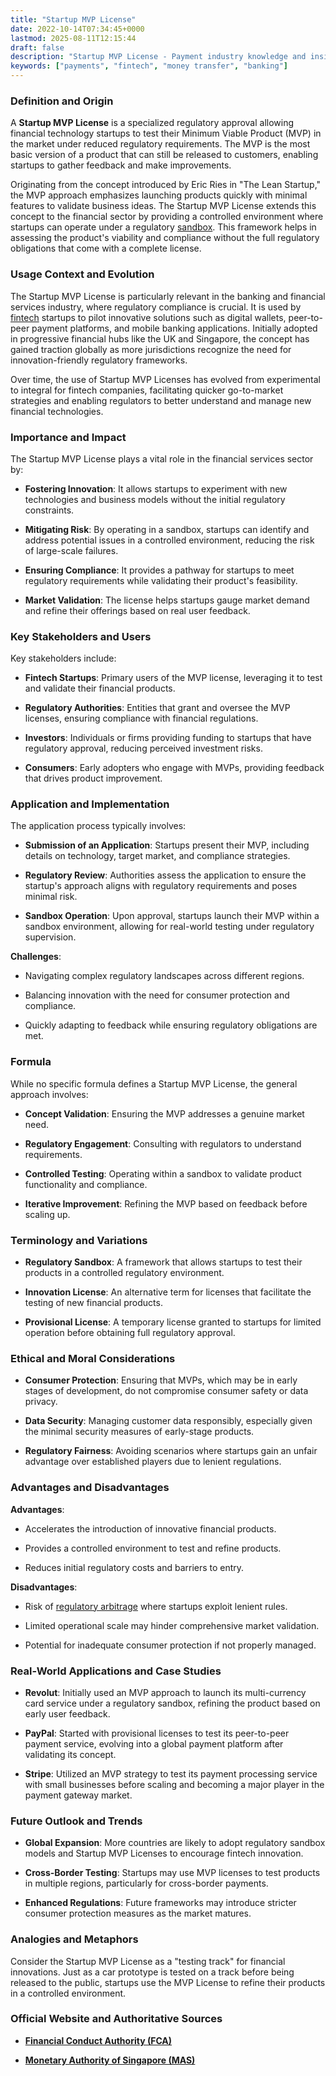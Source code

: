 ```yaml
---
title: "Startup MVP License"
date: 2022-10-14T07:34:45+0000
lastmod: 2025-08-11T12:15:44
draft: false
description: "Startup MVP License - Payment industry knowledge and insights"
keywords: ["payments", "fintech", "money transfer", "banking"]
---
```


### Definition and Origin

A **Startup MVP License** is a specialized regulatory approval allowing financial technology startups to test their Minimum Viable Product (MVP) in the market under reduced regulatory requirements. The MVP is the most basic version of a product that can still be released to customers, enabling startups to gather feedback and make improvements.

Originating from the concept introduced by Eric Ries in "The Lean Startup," the MVP approach emphasizes launching products quickly with minimal features to validate business ideas. The Startup MVP License extends this concept to the financial sector by providing a controlled environment where startups can operate under a regulatory [sandbox](https://faisalkhan.com/learn/payments-wiki/what-is-a-sandbox/). This framework helps in assessing the product's viability and compliance without the full regulatory obligations that come with a complete license.

### Usage Context and Evolution

The Startup MVP License is particularly relevant in the banking and financial services industry, where regulatory compliance is crucial. It is used by [fintech](https://faisalkhanllc.xyz/resources/payments-wiki/f/fintech/) startups to pilot innovative solutions such as digital wallets, peer-to-peer payment platforms, and mobile banking applications. Initially adopted in progressive financial hubs like the UK and Singapore, the concept has gained traction globally as more jurisdictions recognize the need for innovation-friendly regulatory frameworks.

Over time, the use of Startup MVP Licenses has evolved from experimental to integral for fintech companies, facilitating quicker go-to-market strategies and enabling regulators to better understand and manage new financial technologies.

### Importance and Impact

The Startup MVP License plays a vital role in the financial services sector by:

- **Fostering Innovation**: It allows startups to experiment with new technologies and business models without the initial regulatory constraints.

- **Mitigating Risk**: By operating in a sandbox, startups can identify and address potential issues in a controlled environment, reducing the risk of large-scale failures.

- **Ensuring Compliance**: It provides a pathway for startups to meet regulatory requirements while validating their product's feasibility.

- **Market Validation**: The license helps startups gauge market demand and refine their offerings based on real user feedback.

### Key Stakeholders and Users

Key stakeholders include:

- **Fintech Startups**: Primary users of the MVP license, leveraging it to test and validate their financial products.

- **Regulatory Authorities**: Entities that grant and oversee the MVP licenses, ensuring compliance with financial regulations.

- **Investors**: Individuals or firms providing funding to startups that have regulatory approval, reducing perceived investment risks.

- **Consumers**: Early adopters who engage with MVPs, providing feedback that drives product improvement.

### Application and Implementation

The application process typically involves:

- **Submission of an Application**: Startups present their MVP, including details on technology, target market, and compliance strategies.

- **Regulatory Review**: Authorities assess the application to ensure the startup's approach aligns with regulatory requirements and poses minimal risk.

- **Sandbox Operation**: Upon approval, startups launch their MVP within a sandbox environment, allowing for real-world testing under regulatory supervision.

**Challenges**:

- Navigating complex regulatory landscapes across different regions.

- Balancing innovation with the need for consumer protection and compliance.

- Quickly adapting to feedback while ensuring regulatory obligations are met.

### Formula 

While no specific formula defines a Startup MVP License, the general approach involves:

- **Concept Validation**: Ensuring the MVP addresses a genuine market need.

- **Regulatory Engagement**: Consulting with regulators to understand requirements.

- **Controlled Testing**: Operating within a sandbox to validate product functionality and compliance.

- **Iterative Improvement**: Refining the MVP based on feedback before scaling up.

### Terminology and Variations

- **Regulatory Sandbox**: A framework that allows startups to test their products in a controlled regulatory environment.

- **Innovation License**: An alternative term for licenses that facilitate the testing of new financial products.

- **Provisional License**: A temporary license granted to startups for limited operation before obtaining full regulatory approval.

### Ethical and Moral Considerations

- **Consumer Protection**: Ensuring that MVPs, which may be in early stages of development, do not compromise consumer safety or data privacy.

- **Data Security**: Managing customer data responsibly, especially given the minimal security measures of early-stage products.

- **Regulatory Fairness**: Avoiding scenarios where startups gain an unfair advantage over established players due to lenient regulations.

### Advantages and Disadvantages

**Advantages**:

- Accelerates the introduction of innovative financial products.

- Provides a controlled environment to test and refine products.

- Reduces initial regulatory costs and barriers to entry.

**Disadvantages**:

- Risk of [regulatory arbitrage](https://faisalkhan.com/learn/payments-wiki/what-is-regulatory-arbitrage/) where startups exploit lenient rules.

- Limited operational scale may hinder comprehensive market validation.

- Potential for inadequate consumer protection if not properly managed.

### Real-World Applications and Case Studies

- **Revolut**: Initially used an MVP approach to launch its multi-currency card service under a regulatory sandbox, refining the product based on early user feedback.

- **PayPal**: Started with provisional licenses to test its peer-to-peer payment service, evolving into a global payment platform after validating its concept.

- **Stripe**: Utilized an MVP strategy to test its payment processing service with small businesses before scaling and becoming a major player in the payment gateway market.

### Future Outlook and Trends

- **Global Expansion**: More countries are likely to adopt regulatory sandbox models and Startup MVP Licenses to encourage fintech innovation.

- **Cross-Border Testing**: Startups may use MVP licenses to test products in multiple regions, particularly for cross-border payments.

- **Enhanced Regulations**: Future frameworks may introduce stricter consumer protection measures as the market matures.

### Analogies and Metaphors 

Consider the Startup MVP License as a "testing track" for financial innovations. Just as a car prototype is tested on a track before being released to the public, startups use the MVP License to refine their products in a controlled environment.

### Official Website and Authoritative Sources

- **[Financial Conduct Authority (FCA)](https://www.fca.org.uk)**

- **[Monetary Authority of Singapore (MAS)](https://www.mas.gov.sg)**
